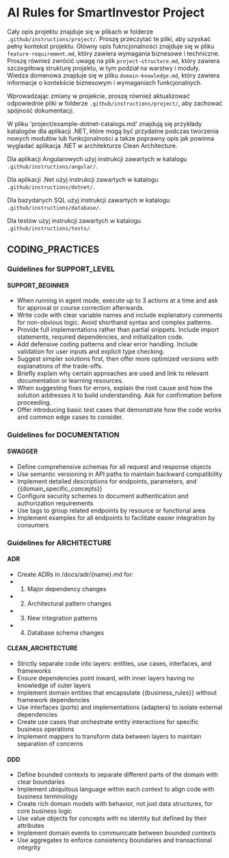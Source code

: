 # AI Rules for SmartInvestor Project
Cały opis projektu znajduje się w plikach w folderze `.github/instructions/project/`. Proszę przeczytać te pliki, aby uzyskać pełny kontekst projektu. 
Główny opis fukncjonalności znajduje się w pliku `feature-requirement.md`, który zawiera wymagania biznesowe i techniczne.
Proszę również zwrócić uwagę na plik `project-structure.md`, który zawiera szczegółową strukturę projektu, w tym podział na warstwy i moduły.
Wiedza domenowa znajduje się w pliku `domain-knowledge.md`, który zawiera informacje o kontekście biznesowym i wymaganiach funkcjonalnych.

Wprowadzając zmiany w projekcie, proszę również aktualizować odpowiednie pliki w folderze `.github/instructions/project/`, aby zachować spójność dokumentacji.

W pliku 'project/example-dotnet-catalogs.md' znajdują się przykłady katalogów dla aplikacji .NET, które mogą być przydatne podczas tworzenia nowych modułów lub funkcjonalności a takze poprawny opis jak powinna wygladać aplikacja .NET w architekturze Clean Architecture.

Dla aplikacji Angularowych użyj instrukcji zawartych w katalogu `.github/instructions/angular/`.

Dla aplikacji .Net użyj instrukcji zawartych w katalogu `.github/instructions/dotnet/`.

Dla bazydanych SQL użyj instrukcji zawartych w katalogu `.github/instructions/database/`.

Dla testów użyj instrukcji zawartych w katalogu `.github/instructions/tests/`.

## CODING_PRACTICES

### Guidelines for SUPPORT_LEVEL

#### SUPPORT_BEGINNER

- When running in agent mode, execute up to 3 actions at a time and ask for approval or course correction afterwards.
- Write code with clear variable names and include explanatory comments for non-obvious logic. Avoid shorthand syntax and complex patterns.
- Provide full implementations rather than partial snippets. Include import statements, required dependencies, and initialization code.
- Add defensive coding patterns and clear error handling. Include validation for user inputs and explicit type checking.
- Suggest simpler solutions first, then offer more optimized versions with explanations of the trade-offs.
- Briefly explain why certain approaches are used and link to relevant documentation or learning resources.
- When suggesting fixes for errors, explain the root cause and how the solution addresses it to build understanding. Ask for confirmation before proceeding.
- Offer introducing basic test cases that demonstrate how the code works and common edge cases to consider.

### Guidelines for DOCUMENTATION

#### SWAGGER

- Define comprehensive schemas for all request and response objects
- Use semantic versioning in API paths to maintain backward compatibility
- Implement detailed descriptions for endpoints, parameters, and {{domain_specific_concepts}}
- Configure security schemes to document authentication and authorization requirements
- Use tags to group related endpoints by resource or functional area
- Implement examples for all endpoints to facilitate easier integration by consumers

### Guidelines for ARCHITECTURE

#### ADR

- Create ADRs in /docs/adr/{name}.md for:
- 1) Major dependency changes
- 2) Architectural pattern changes
- 3) New integration patterns
- 4) Database schema changes

#### CLEAN_ARCHITECTURE

- Strictly separate code into layers: entities, use cases, interfaces, and frameworks
- Ensure dependencies point inward, with inner layers having no knowledge of outer layers
- Implement domain entities that encapsulate {{business_rules}} without framework dependencies
- Use interfaces (ports) and implementations (adapters) to isolate external dependencies
- Create use cases that orchestrate entity interactions for specific business operations
- Implement mappers to transform data between layers to maintain separation of concerns


#### DDD

- Define bounded contexts to separate different parts of the domain with clear boundaries
- Implement ubiquitous language within each context to align code with business terminology
- Create rich domain models with behavior, not just data structures, for core business logic
- Use value objects for concepts with no identity but defined by their attributes
- Implement domain events to communicate between bounded contexts
- Use aggregates to enforce consistency boundaries and transactional integrity

<!-- ### Guidelines for STATIC_ANALYSIS

#### ESLINT

- Configure project-specific rules in eslint.config.js to enforce consistent coding standards
- Use shareable configs like eslint-config-airbnb or eslint-config-standard as a foundation
- Implement custom rules for {{project_specific_patterns}} to maintain codebase consistency
- Configure integration with Prettier to avoid rule conflicts for code formatting
- Use the --fix flag in CI/CD pipelines to automatically correct fixable issues
- Implement staged linting with husky and lint-staged to prevent committing non-compliant code

#### PRETTIER

- Define a consistent .prettierrc configuration across all projects to enforce code style
- Configure editor integration to format on save for immediate feedback
- Use .prettierignore to exclude generated files, build artifacts
- Set printWidth based on team preferences (80-120 characters) to improve code readability
- Configure consistent quote style and semicolon usage to match team conventions
- Implement CI checks to ensure all committed code adheres to the defined style -->